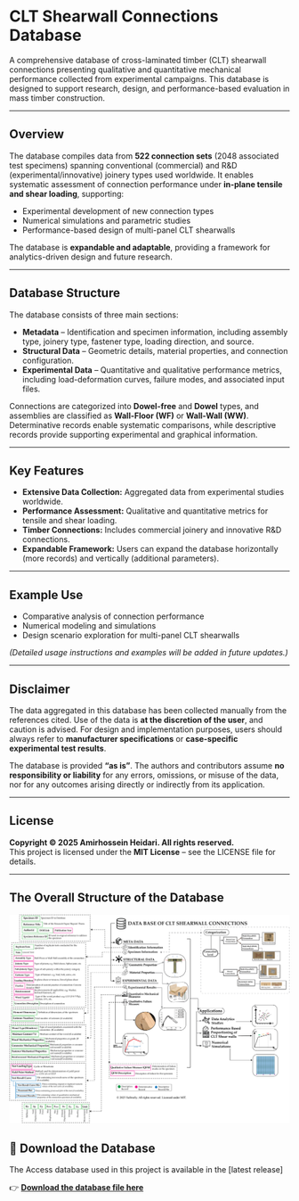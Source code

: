 # CLT Shearwall Connections Database

A comprehensive database of cross-laminated timber (CLT) shearwall connections presenting qualitative and quantitative mechanical performance collected from experimental campaigns. This database is designed to support research, design, and performance-based evaluation in mass timber construction.

---

## Overview

The database compiles data from **522 connection sets** (2048 associated test specimens) spanning conventional (commercial) and R&D (experimental/innovative) joinery types used worldwide. It enables systematic assessment of connection performance under **in-plane tensile and shear loading**, supporting:

- Experimental development of new connection types  
- Numerical simulations and parametric studies  
- Performance-based design of multi-panel CLT shearwalls  

The database is **expandable and adaptable**, providing a framework for analytics-driven design and future research.

---

## Database Structure

The database consists of three main sections:

- **Metadata** – Identification and specimen information, including assembly type, joinery type, fastener type, loading direction, and source.  
- **Structural Data** – Geometric details, material properties, and connection configuration.  
- **Experimental Data** – Quantitative and qualitative performance metrics, including load-deformation curves, failure modes, and associated input files.  

Connections are categorized into **Dowel-free** and **Dowel** types, and assemblies are classified as **Wall-Floor (WF)** or **Wall-Wall (WW)**. Determinative records enable systematic comparisons, while descriptive records provide supporting experimental and graphical information.

---

## Key Features

- **Extensive Data Collection:** Aggregated data from experimental studies worldwide.  
- **Performance Assessment:** Qualitative and quantitative metrics for tensile and shear loading.  
- **Timber Connections:** Includes commercial joinery and innovative R&D connections.  
- **Expandable Framework:** Users can expand the database horizontally (more records) and vertically (additional parameters).

---

## Example Use

- Comparative analysis of connection performance  
- Numerical modeling and simulations  
- Design scenario exploration for multi-panel CLT shearwalls  

*(Detailed usage instructions and examples will be added in future updates.)*

---

## Disclaimer

The data aggregated in this database has been collected manually from the references cited. Use of the data is **at the discretion of the user**, and caution is advised. For design and implementation purposes, users should always refer to **manufacturer specifications** or **case-specific experimental test results**.

The database is provided **“as is”**. The authors and contributors assume **no responsibility or liability** for any errors, omissions, or misuse of the data, nor for any outcomes arising directly or indirectly from its application.

---

## License

**Copyright © 2025 Amirhossein Heidari. All rights reserved.**  
This project is licensed under the **MIT License** – see the LICENSE file for details.


---

## The Overall Structure of the Database

![Database Structure](Images/DB_structure.png)



  
## 📂 Download the Database
The Access database used in this project is available in the [latest release]

👉 **[Download the database file here](https://github.com/SuStrucSy/CLT-Shearwall-Connections-Database/releases/tag/CLT-SHWC-DB-V1.0)**
